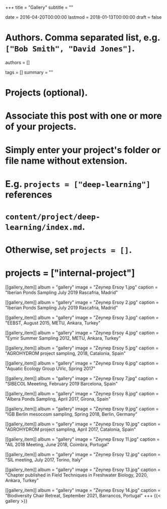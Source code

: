 +++
title = "Gallery"
subtitle = ""

date = 2016-04-20T00:00:00
lastmod = 2018-01-13T00:00:00
draft = false

# Authors. Comma separated list, e.g. `["Bob Smith", "David Jones"]`.
authors = []

tags = []
summary = ""

# Projects (optional).
#   Associate this post with one or more of your projects.
#   Simply enter your project's folder or file name without extension.
#   E.g. `projects = ["deep-learning"]` references 
#   `content/project/deep-learning/index.md`.
#   Otherwise, set `projects = []`.
# projects = ["internal-project"]


[[gallery_item]]
album = "gallery"
image = "Zeynep Ersoy 1.jpg"
caption = "Iberian Ponds Sampling July 2019 Rascafria, Madrid"

[[gallery_item]]
album = "gallery"
image = "Zeynep Ersoy 2.jpg"
caption = "Iberian Ponds Sampling July 2019 Rascafria, Madrid"

[[gallery_item]]
album = "gallery"
image = "Zeynep Ersoy 3.jpg"
caption = "EEBST, August 2015, METU, Ankara, Turkey"

[[gallery_item]]
album = "gallery"
image = "Zeynep Ersoy 4.jpg"
caption = "Eymir Summer Sampling 2012, METU, Ankara, Turkey"

[[gallery_item]]
album = "gallery"
image = "Zeynep Ersoy 5.jpg"
caption = "AGROHYDROM project sampling, 2018, Catalonia, Spain"

[[gallery_item]]
album = "gallery"
image = "Zeynep Ersoy 6.jpg"
caption = "Aquatic Ecology Group UVic, Spring 2017"

[[gallery_item]]
album = "gallery"
image = "Zeynep Ersoy 7.jpg"
caption = "SIBECOL Meeeting, February 2019 Barcelona, Spain"

[[gallery_item]]
album = "gallery"
image = "Zeynep Ersoy 8.jpg"
caption = "Albera Ponds Sampling, April 2017, Girona, Spain"

[[gallery_item]]
album = "gallery"
image = "Zeynep Ersoy 9.jpg"
caption = "IGB Berlin mesocosm sampling, Spring 2018, Berlin, Germany"

[[gallery_item]]
album = "gallery"
image = "Zeynep Ersoy 10.jpg"
caption = "AGROHYDROM project sampling, April 2017, Catalonia, Spain"

[[gallery_item]]
album = "gallery"
image = "Zeynep Ersoy 11.jpg"
caption = "AIL 2018 Meeting, June 2018, Coimbra, Portugal"

[[gallery_item]]
album = "gallery"
image = "Zeynep Ersoy 12.jpg"
caption = "SIL meeting, July 2017, Torino, Italy"

[[gallery_item]]
album = "gallery"
image = "Zeynep Ersoy 13.jpg"
caption = "Chapter published in Field Techniques in Freshwater Biology, 2020, Ankara, Turkey"

[[gallery_item]]
album = "gallery"
image = "Zeynep Ersoy 14.jpg"
caption = "Biodiversity Chair Retreat, September 2021, Barrancos, Portugal"
+++
{{< gallery >}}
